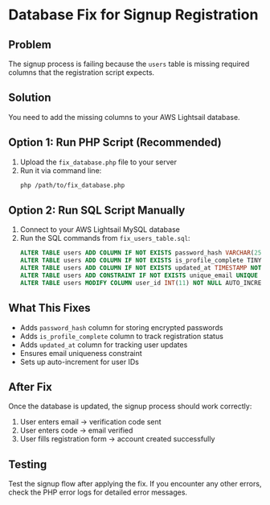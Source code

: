 # Database Fix for Signup Registration

## Problem

The signup process is failing because the `users` table is missing required columns that the registration script expects.

## Solution

You need to add the missing columns to your AWS Lightsail database.

## Option 1: Run PHP Script (Recommended)

1. Upload the `fix_database.php` file to your server
2. Run it via command line:
   ```bash
   php /path/to/fix_database.php
   ```

## Option 2: Run SQL Script Manually

1. Connect to your AWS Lightsail MySQL database
2. Run the SQL commands from `fix_users_table.sql`:
   ```sql
   ALTER TABLE users ADD COLUMN IF NOT EXISTS password_hash VARCHAR(255) DEFAULT NULL;
   ALTER TABLE users ADD COLUMN IF NOT EXISTS is_profile_complete TINYINT(1) NOT NULL DEFAULT 0;
   ALTER TABLE users ADD COLUMN IF NOT EXISTS updated_at TIMESTAMP NOT NULL DEFAULT CURRENT_TIMESTAMP ON UPDATE CURRENT_TIMESTAMP;
   ALTER TABLE users ADD CONSTRAINT IF NOT EXISTS unique_email UNIQUE (email);
   ALTER TABLE users MODIFY COLUMN user_id INT(11) NOT NULL AUTO_INCREMENT;
   ```

## What This Fixes

- Adds `password_hash` column for storing encrypted passwords
- Adds `is_profile_complete` column to track registration status
- Adds `updated_at` column for tracking user updates
- Ensures email uniqueness constraint
- Sets up auto-increment for user IDs

## After Fix

Once the database is updated, the signup process should work correctly:

1. User enters email → verification code sent
2. User enters code → email verified
3. User fills registration form → account created successfully

## Testing

Test the signup flow after applying the fix. If you encounter any other errors, check the PHP error logs for detailed error messages.
